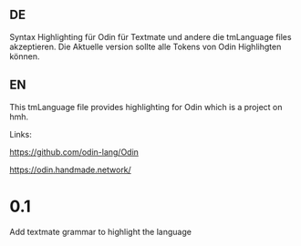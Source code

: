 ## DE
Syntax Highlighting für Odin für Textmate und andere die tmLanguage files akzeptieren. 
Die Aktuelle version sollte alle Tokens von Odin Highlihgten können.

## EN

This tmLanguage file provides highlighting for Odin which is a project on hmh.


Links: 

https://github.com/odin-lang/Odin

https://odin.handmade.network/

# 0.1
Add textmate grammar to highlight the language
